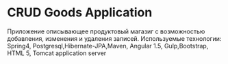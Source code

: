 # CRUD Goods Application

Приложение описывающее продуктовый магазиг с возможностью добавления, изменения и удаления записей. Используемые технологии: Spring4, Postgresql,Hibernate-JPA,Maven, Angular 1.5, Gulp,Bootstrap, HTML 5, Tomcat application server

